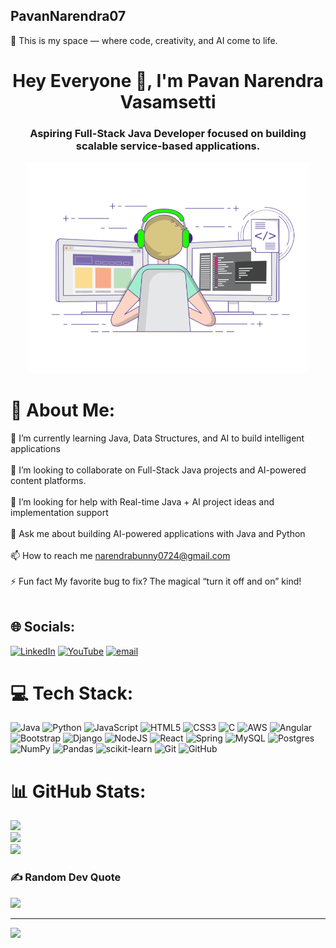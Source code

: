 ## PavanNarendra07
🚀 This is my space — where code, creativity, and AI come to life.
<h1 align="center">Hey Everyone 👋, I'm Pavan Narendra Vasamsetti </h1>
<h3 align="center">Aspiring Full-Stack Java Developer focused on building scalable service-based applications.</h3>

<!-- center anime coding GIF -->
<p align="center">
  <img src="https://raw.githubusercontent.com/devSouvik/devSouvik/master/gif3.gif" alt="Anime Coding" width="450"/>
</p>

# 💫 About Me:
🌱 I’m currently learning Java, Data Structures, and AI to build intelligent applications<br><br>👯 I’m looking to collaborate on Full-Stack Java projects and AI-powered content platforms.<br><br>🤝 I’m looking for help with Real-time Java + AI project ideas and implementation support<br><br>💬 Ask me about building AI-powered applications with Java and Python<br><br>📫 How to reach me narendrabunny0724@gmail.com<br><br>⚡ Fun fact My favorite bug to fix? The magical “turn it off and on” kind!<br><br>


## 🌐 Socials:
[![LinkedIn](https://img.shields.io/badge/LinkedIn-%230077B5.svg?logo=linkedin&logoColor=white)](https://linkedin.com/in/www.linkedin.com/in/pavannarendra-vasamsetti) [![YouTube](https://img.shields.io/badge/YouTube-%23FF0000.svg?logo=YouTube&logoColor=white)](https://youtube.com/@www.youtube.com/@BleuTailVerse) [![email](https://img.shields.io/badge/Email-D14836?logo=gmail&logoColor=white)](mailto:narendrabunny0724@gmail.com) 

# 💻 Tech Stack:
![Java](https://img.shields.io/badge/java-%23ED8B00.svg?style=plastic&logo=openjdk&logoColor=white) ![Python](https://img.shields.io/badge/python-3670A0?style=plastic&logo=python&logoColor=ffdd54) ![JavaScript](https://img.shields.io/badge/javascript-%23323330.svg?style=plastic&logo=javascript&logoColor=%23F7DF1E) ![HTML5](https://img.shields.io/badge/html5-%23E34F26.svg?style=plastic&logo=html5&logoColor=white) ![CSS3](https://img.shields.io/badge/css3-%231572B6.svg?style=plastic&logo=css3&logoColor=white) ![C](https://img.shields.io/badge/c-%2300599C.svg?style=plastic&logo=c&logoColor=white) ![AWS](https://img.shields.io/badge/AWS-%23FF9900.svg?style=plastic&logo=amazon-aws&logoColor=white) ![Angular](https://img.shields.io/badge/angular-%23DD0031.svg?style=plastic&logo=angular&logoColor=white) ![Bootstrap](https://img.shields.io/badge/bootstrap-%238511FA.svg?style=plastic&logo=bootstrap&logoColor=white) ![Django](https://img.shields.io/badge/django-%23092E20.svg?style=plastic&logo=django&logoColor=white) ![NodeJS](https://img.shields.io/badge/node.js-6DA55F?style=plastic&logo=node.js&logoColor=white) ![React](https://img.shields.io/badge/react-%2320232a.svg?style=plastic&logo=react&logoColor=%2361DAFB) ![Spring](https://img.shields.io/badge/spring-%236DB33F.svg?style=plastic&logo=spring&logoColor=white) ![MySQL](https://img.shields.io/badge/mysql-4479A1.svg?style=plastic&logo=mysql&logoColor=white) ![Postgres](https://img.shields.io/badge/postgres-%23316192.svg?style=plastic&logo=postgresql&logoColor=white) ![NumPy](https://img.shields.io/badge/numpy-%23013243.svg?style=plastic&logo=numpy&logoColor=white) ![Pandas](https://img.shields.io/badge/pandas-%23150458.svg?style=plastic&logo=pandas&logoColor=white) ![scikit-learn](https://img.shields.io/badge/scikit--learn-%23F7931E.svg?style=plastic&logo=scikit-learn&logoColor=white) ![Git](https://img.shields.io/badge/git-%23F05033.svg?style=plastic&logo=git&logoColor=white) ![GitHub](https://img.shields.io/badge/github-%23121011.svg?style=plastic&logo=github&logoColor=white)
# 📊 GitHub Stats:
![](https://github-readme-stats.vercel.app/api?username=PavanNarendra07&theme=aura_dark&hide_border=false&include_all_commits=false&count_private=false)<br/>
![](https://nirzak-streak-stats.vercel.app/?user=PavanNarendra07&theme=aura_dark&hide_border=false)<br/>
![](https://github-readme-stats.vercel.app/api/top-langs/?username=PavanNarendra07&theme=aura_dark&hide_border=false&include_all_commits=false&count_private=false&layout=compact)

### ✍️ Random Dev Quote
![](https://quotes-github-readme.vercel.app/api?type=horizontal&theme=gruvbox)

---
[![](https://visitcount.itsvg.in/api?id=PavanNarendra07&icon=0&color=0)](https://visitcount.itsvg.in)

